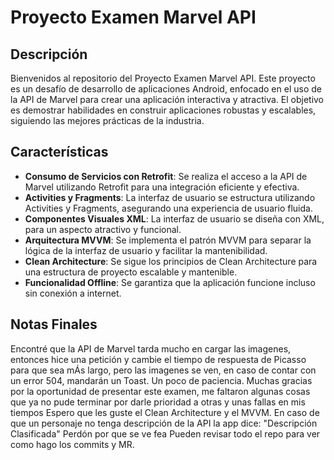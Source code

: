 # Proyecto Examen Marvel API

## Descripción
Bienvenidos al repositorio del Proyecto Examen Marvel API. Este proyecto es un desafío de desarrollo de aplicaciones Android, enfocado en el uso de la API de Marvel para crear una aplicación interactiva y atractiva. 
El objetivo es demostrar habilidades en construir aplicaciones robustas y escalables, siguiendo las mejores prácticas de la industria.

## Características
- **Consumo de Servicios con Retrofit**: Se realiza el acceso a la API de Marvel utilizando Retrofit para una integración eficiente y efectiva.
- **Activities y Fragments**: La interfaz de usuario se estructura utilizando Activities y Fragments, asegurando una experiencia de usuario fluida.
- **Componentes Visuales XML**: La interfaz de usuario se diseña con XML, para un aspecto atractivo y funcional.
- **Arquitectura MVVM**: Se implementa el patrón MVVM para separar la lógica de la interfaz de usuario y facilitar la mantenibilidad.
- **Clean Architecture**: Se sigue los principios de Clean Architecture para una estructura de proyecto escalable y mantenible.
- **Funcionalidad Offline**: Se garantiza que la aplicación funcione incluso sin conexión a internet.

## Notas Finales

Encontré que la API de Marvel tarda mucho en cargar las imagenes, entonces hice una petición y cambie el tiempo de respuesta de Picasso para que sea mÁs largo, pero las imagenes se ven, en caso de contar con un error 504, mandarán un Toast. Un poco de paciencia.
Muchas gracias por la oportunidad de presentar este examen, me faltaron algunas cosas que ya no pude terminar por darle prioridad a otras y unas fallas en mis tiempos
Espero que les guste el Clean Architecture y el MVVM.
En caso de que un personaje no tenga descripción de la API la app dice: "Descripción Clasificada"
Perdón por que se ve fea
Pueden revisar todo el repo para ver como hago los commits y MR.
